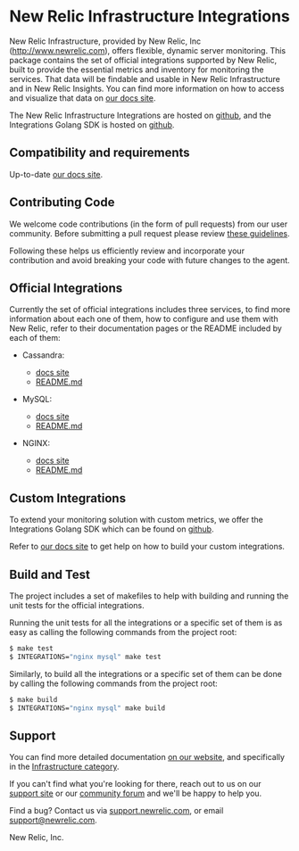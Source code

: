 # New Relic Infrastructure Integrations

New Relic Infrastructure, provided by New Relic, Inc (http://www.newrelic.com),
offers flexible, dynamic server monitoring. This package contains the set of
official integrations supported by New Relic, built to provide the essential
metrics and inventory for monitoring the services. That data will be findable and
usable in New Relic Infrastructure and in New Relic Insights. You can find more
information on how to access and visualize that data on [our docs site](https://docs.newrelic.com/docs/find-use-infrastructure-integration-data).

 The New Relic Infrastructure Integrations are hosted on [github](https://github.com/newrelic/infra-integrations),
 and the Integrations Golang SDK is hosted on [github](https://github.com/newrelic/infra-integrations-sdk).


## Compatibility and requirements

Up-to-date [our docs site](https://docs.newrelic.com/docs/compatibility-requirements-infrastructure-integration-sdk).


## Contributing Code

We welcome code contributions (in the form of pull requests) from our user
community. Before submitting a pull request please review [these guidelines](https://github.com/newrelic/infra-integrations/blob/master/CONTRIBUTING.md).

Following these helps us efficiently review and incorporate your contribution
and avoid breaking your code with future changes to the agent.


## Official Integrations

Currently the set of official integrations includes three services, to find more
information about each one of them, how to configure and use them with New Relic,
refer to their documentation pages or the README included by each of them:

* Cassandra:
  - [docs site](https://docs.newrelic.com/docs/cassandra-integration-new-relic-infrastructure)
  - [README.md](integrations/cassandra/README.md)

* MySQL:
  - [docs site](https://docs.newrelic.com/docs/mysql-integration-new-relic-infrastructure)
  - [README.md](integrations/mysql/README.md)

* NGINX:
  - [docs site](https://docs.newrelic.com/docs/nginx-integration-new-relic-infrastructure)
  - [README.md](integrations/nginx/README.md)


## Custom Integrations

To extend your monitoring solution with custom metrics, we offer the Integrations
Golang SDK which can be found on [github](https://github.com/newrelic/infra-integrations-sdk).

Refer to [our docs site](https://docs.newrelic.com/docs/infrastructure/integrations-sdk/get-started/intro-infrastructure-integrations-sdk)
to get help on how to build your custom integrations.


## Build and Test

The project includes a set of makefiles to help with building and running the unit
tests for the official integrations.

Running the unit tests for all the integrations or a specific set of them is as
easy as calling the following commands from the project root:

```bash
$ make test
$ INTEGRATIONS="nginx mysql" make test
```

Similarly, to build all the integrations or a specific set of them can be done
by calling the following commands from the project root:

```bash
$ make build
$ INTEGRATIONS="nginx mysql" make build
```

## Support

You can find more detailed documentation [on our website](http://newrelic.com/docs),
and specifically in the [Infrastructure category](https://docs.newrelic.com/docs/infrastructure).

If you can't find what you're looking for there, reach out to us on our [support
site](http://support.newrelic.com/) or our [community forum](http://forum.newrelic.com)
and we'll be happy to help you.

Find a bug? Contact us via [support.newrelic.com](http://support.newrelic.com/),
or email support@newrelic.com.

New Relic, Inc.
